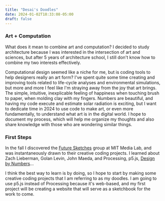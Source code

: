 ```yaml
---
title: "Desai's Doodles"
date: 2024-01-02T18:33:08-05:00
draft: false
---
```

### Art + Computation
What does it mean to combine art and computation? I decided to study architecture because I was interested in the intersection of art and sciences, but after 5 years of architecture school, I still don't know how to combine my two interests effectively.

Computational design seemed like a niche for me, but is coding tools to help designers really an art form? I've spent quite some time creating and improving tools related to life-cycle analyses and environmental simulations, but more and more I feel like I'm straying away from the joy that art brings. The simple, intuitive, inexplicable feeling of happiness when touching brush to paper, when molding clay with my fingers. Numbers are beautiful, and having my code execute and estimate solar radiation is exciting, but I want to dedicate time in 2024 to use code to make art, or even more fundamentally, to understand what art is in the digital world. I hope to document my process, which will help me organize my thoughts and also share knowledge with those who are wondering similar things.

### First Steps
In the fall I discovered the [Future Sketches](https://www.media.mit.edu/groups/future-sketches/overview/) group at MIT Media Lab, and was instantaneously drawn to their creative coding projects. I learned about Zach Lieberman, Golan Levin, John Maeda, and Processing, p5.js, [Design by Numbers](https://www.media.mit.edu/projects/design-by-numbers-again/overview/)... 

I think the best way to learn is by doing, so I hope to start by making some creative coding projects that I am referring to as my doodles. I am going to use p5.js instead of Processing because it's web-based, and my first project will be creating a website that will serve as a sketchbook for the work to come.